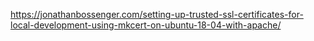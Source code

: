 https://jonathanbossenger.com/setting-up-trusted-ssl-certificates-for-local-development-using-mkcert-on-ubuntu-18-04-with-apache/

